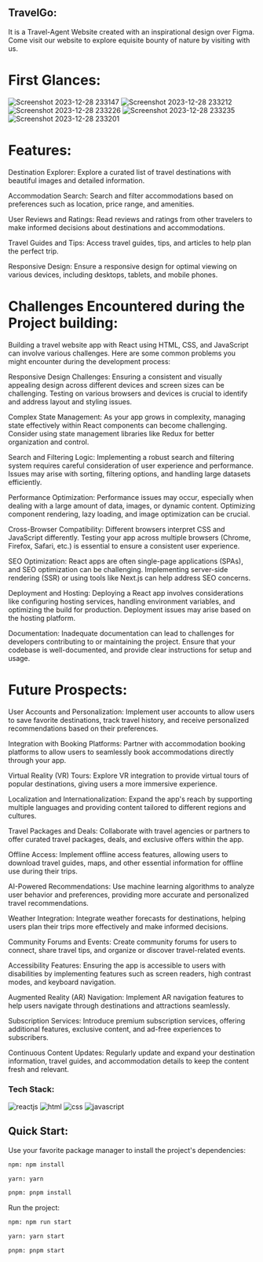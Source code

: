 

## TravelGo:
It is a Travel-Agent Website created with an inspirational design over Figma. Come visit our website to explore equisite bounty of nature by visiting with us.

# First Glances:
![Screenshot 2023-12-28 233147](https://github.com/Alphawolf-hue/TravelGO/assets/133038237/4ce22222-6212-40bc-9a6f-82f5bbf16df1)
![Screenshot 2023-12-28 233212](https://github.com/Alphawolf-hue/TravelGO/assets/133038237/0e732a5e-0725-4fd4-bc9f-9234d7bfcb53)
![Screenshot 2023-12-28 233226](https://github.com/Alphawolf-hue/TravelGO/assets/133038237/56eb8218-2058-4b3e-83a6-4d2d360393f9)
![Screenshot 2023-12-28 233235](https://github.com/Alphawolf-hue/TravelGO/assets/133038237/cfa5c339-2e21-4982-ad41-29ae9bf0589c)
![Screenshot 2023-12-28 233201](https://github.com/Alphawolf-hue/TravelGO/assets/133038237/a4dd00bd-a029-4488-8573-07e61c6be956)

# Features:
Destination Explorer:
Explore a curated list of travel destinations with beautiful images and detailed information.

Accommodation Search:
Search and filter accommodations based on preferences such as location, price range, and amenities.

User Reviews and Ratings:
Read reviews and ratings from other travelers to make informed decisions about destinations and accommodations.

Travel Guides and Tips:
Access travel guides, tips, and articles to help plan the perfect trip.

Responsive Design:
Ensure a responsive design for optimal viewing on various devices, including desktops, tablets, and mobile phones.

# Challenges Encountered during the Project building:
Building a travel website app with React using HTML, CSS, and JavaScript can involve various challenges. Here are some common problems you might encounter during the development process:

Responsive Design Challenges:
Ensuring a consistent and visually appealing design across different devices and screen sizes can be challenging. Testing on various browsers and devices is crucial to identify and address layout and styling issues.

Complex State Management:
As your app grows in complexity, managing state effectively within React components can become challenging. Consider using state management libraries like Redux for better organization and control.

Search and Filtering Logic:
Implementing a robust search and filtering system requires careful consideration of user experience and performance. Issues may arise with sorting, filtering options, and handling large datasets efficiently.

Performance Optimization:
Performance issues may occur, especially when dealing with a large amount of data, images, or dynamic content. Optimizing component rendering, lazy loading, and image optimization can be crucial.

Cross-Browser Compatibility:
Different browsers interpret CSS and JavaScript differently. Testing your app across multiple browsers (Chrome, Firefox, Safari, etc.) is essential to ensure a consistent user experience.

SEO Optimization:
React apps are often single-page applications (SPAs), and SEO optimization can be challenging. Implementing server-side rendering (SSR) or using tools like Next.js can help address SEO concerns.

Deployment and Hosting:
Deploying a React app involves considerations like configuring hosting services, handling environment variables, and optimizing the build for production. Deployment issues may arise based on the hosting platform.

Documentation:
Inadequate documentation can lead to challenges for developers contributing to or maintaining the project. Ensure that your codebase is well-documented, and provide clear instructions for setup and usage.

# Future Prospects:
User Accounts and Personalization:
Implement user accounts to allow users to save favorite destinations, track travel history, and receive personalized recommendations based on their preferences.

Integration with Booking Platforms:
Partner with accommodation booking platforms to allow users to seamlessly book accommodations directly through your app.

Virtual Reality (VR) Tours:
Explore VR integration to provide virtual tours of popular destinations, giving users a more immersive experience.

Localization and Internationalization:
Expand the app's reach by supporting multiple languages and providing content tailored to different regions and cultures.

Travel Packages and Deals:
Collaborate with travel agencies or partners to offer curated travel packages, deals, and exclusive offers within the app.

Offline Access:
Implement offline access features, allowing users to download travel guides, maps, and other essential information for offline use during their trips.

AI-Powered Recommendations:
Use machine learning algorithms to analyze user behavior and preferences, providing more accurate and personalized travel recommendations.

Weather Integration:
Integrate weather forecasts for destinations, helping users plan their trips more effectively and make informed decisions.

Community Forums and Events:
Create community forums for users to connect, share travel tips, and organize or discover travel-related events.

Accessibility Features:
Ensuring the app is accessible to users with disabilities by implementing features such as screen readers, high contrast modes, and keyboard navigation.

Augmented Reality (AR) Navigation:
Implement AR navigation features to help users navigate through destinations and attractions seamlessly.

Subscription Services:
Introduce premium subscription services, offering additional features, exclusive content, and ad-free experiences to subscribers.

Continuous Content Updates:
Regularly update and expand your destination information, travel guides, and accommodation details to keep the content fresh and relevant.

### Tech Stack:
![reactjs](https://img.shields.io/badge/React-20232A?style=for-the-badge&logo=react&logoColor=61DAFB)
![html](https://img.shields.io/badge/HTML5-E34F26?style=for-the-badge&logo=html5&logoColor=white)
![css](https://img.shields.io/badge/CSS3-1572B6?style=for-the-badge&logo=css3&logoColor=white)
![javascript](https://img.shields.io/badge/JavaScript-323330?style=for-the-badge&logo=javascript&logoColor=F7DF1E)


## Quick Start:
Use your favorite package manager to install the project's dependencies:

```bash
npm: npm install

yarn: yarn

pnpm: pnpm install
```
Run the project:

```bash
npm: npm run start

yarn: yarn start

pnpm: pnpm start
```


